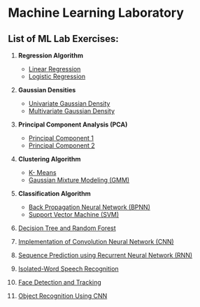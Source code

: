 # Machine Learning Laboratory

## List of ML Lab Exercises:

1. **Regression Algorithm**
    - [Linear Regression](https://github.com/karthikeyan-2005/Machine-Learning-Lab/blob/main/ML%20Lab/Regression%20Algorithm/Linear%20Regression.ipynb)
    - [Logistic Regression](https://github.com/karthikeyan-2005/Machine-Learning-Lab/blob/main/ML%20Lab/Regression%20Algorithm/Logistic%20Regression%201%20.ipynb)

2. **Gaussian Densities**
    - [Univariate Gaussian Density](https://github.com/karthikeyan-2005/Machine-Learning-Lab/blob/main/ML%20Lab/Gaussian%20Desities/Univariate%20Gaussian%20Density%20.ipynb)
    - [Multivariate Gaussian Density](https://github.com/karthikeyan-2005/Machine-Learning-Lab/blob/main/ML%20Lab/Gaussian%20Desities/Multivariate%20Gaussian%20Density%20.ipynb)

3. **Principal Component Analysis (PCA)**
    - [Principal Component 1](https://github.com/karthikeyan-2005/Machine-Learning-Lab/blob/main/ML%20Lab/PCA/Principal%20Component%20Analysis%201%20.ipynb)
    - [Principal Component 2](https://github.com/karthikeyan-2005/Machine-Learning-Lab/blob/main/ML%20Lab/PCA/Principal%20Component%20Analysis%202%20.ipynb)

4. **Clustering Algorithm**
    - [K- Means](https://github.com/karthikeyan-2005/Machine-Learning-Lab/blob/main/ML%20Lab/Clustering%20Algorithm/K-Means/K-Means%20Clustering%20.ipynb)
    - [Gaussian Mixture Modeling (GMM)](https://github.com/karthikeyan-2005/Machine-Learning-Lab/blob/main/ML%20Lab/Clustering%20Algorithm/GMM/Gaussian%20Mixture%20Modeling.ipynb)

5. **Classification Algorithm**
    - [Back Propagation Neural Network (BPNN)](https://github.com/karthikeyan-2005/Machine-Learning-Lab/blob/main/ML%20Lab/Classification%20Algorithm/BPNN/Backpropagation%20Neural%20Network.ipynb)
    - [Support Vector Machine (SVM)](https://github.com/karthikeyan-2005/Machine-Learning-Lab/blob/main/ML%20Lab/Classification%20Algorithm/SVM/Support%20Vector%20Machine.ipynb)

6. [Decision Tree and Random Forest](https://github.com/karthikeyan-2005/Machine-Learning-Lab/blob/main/ML%20Lab/Decision%20Tree%20%26%20Random%20Forest/Decision%20Tree.ipynb)
7. [Implementation of Convolution Neural Network (CNN)](https://github.com/karthikeyan-2005/Machine-Learning-Lab/blob/main/ML%20Lab/CNN/Convolutional%20Neural%20Network.ipynb)
8. [Sequence Prediction using Recurrent Neural Network (RNN)](https://github.com/karthikeyan-2005/Machine-Learning-Lab/blob/main/ML%20Lab/RNN/Recurrent%20Neural%20Network.ipynb)
9. [Isolated-Word Speech Recognition](https://github.com/karthikeyan-2005/Machine-Learning-Lab/blob/main/ML%20Lab/Isolated%20Word%20Speech%20Recognition/Isolated-Word%20Speech%20Recognition.ipynb)
10. [Face Detection and Tracking](https://github.com/karthikeyan-2005/Machine-Learning-Lab/blob/main/ML%20Lab/Face%20Detection%20and%20Tracking/Face%20Detection%20and%20Tracking.ipynb)
11. [Object Recognition Using CNN](https://github.com/karthikeyan-2005/Machine-Learning-Lab/blob/main/ML%20Lab/Object%20Recognition/Object%20Recognition%20using%20CNN.ipynb)
